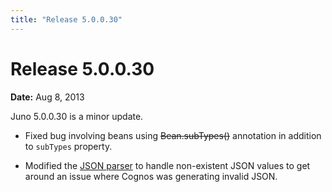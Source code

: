```yaml
---
title: "Release 5.0.0.30"
---
```


# Release 5.0.0.30

**Date:** Aug 8, 2013

Juno 5.0.0.30 is a minor update.

- Fixed bug involving beans using ~~Bean.subTypes()~~ annotation in addition to `subTypes` property.

- Modified the [JSON parser]({{API_DOCS}}/org/apache/juneau/json/JsonParser.html) to handle non-existent JSON values to get around an issue where Cognos was generating invalid JSON.